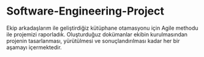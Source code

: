 # Software-Engineering-Project

Ekip arkadaşlarım ile geliştirdiğiz kütüphane otamasyonu için Agile methodu ile projemizi raporladık. Oluşturduğuz dokümanlar ekibin kurulmasından projenin tasarlanması, yürütülmesi ve sonuçlandırılması kadar her bir aşamayı içermektedir. 
